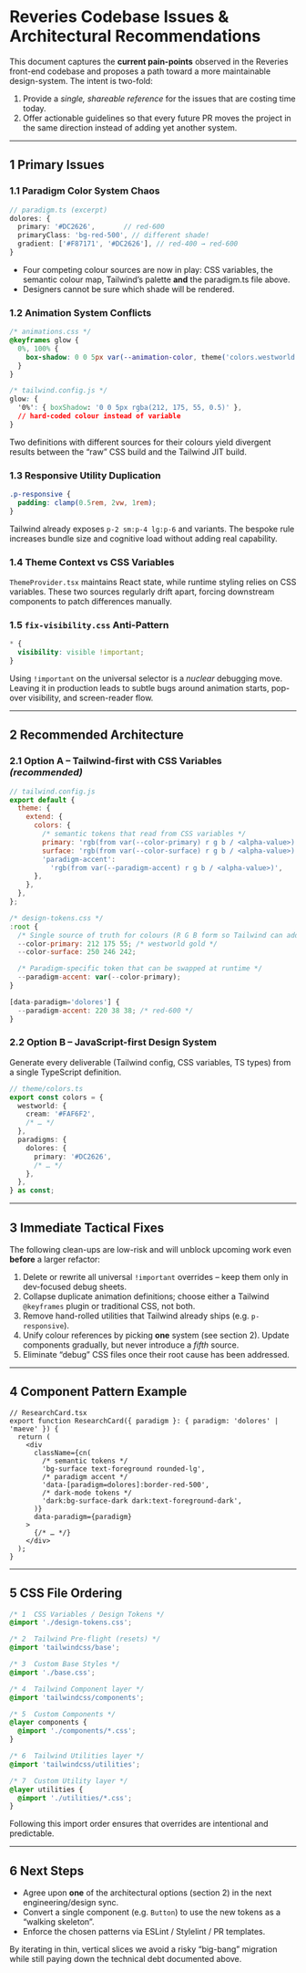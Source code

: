 # Reveries Codebase Issues & Architectural Recommendations

This document captures the **current pain-points** observed in the Reveries front-end codebase and proposes a path toward a more maintainable design-system.  The intent is two-fold:

1.  Provide a _single, shareable reference_ for the issues that are costing time today.
2.  Offer actionable guidelines so that every future PR moves the project in the same direction instead of adding yet another system.

---

## 1  Primary Issues

### 1.1  Paradigm Color System Chaos

```ts
// paradigm.ts (excerpt)
dolores: {
  primary: '#DC2626',       // red-600
  primaryClass: 'bg-red-500', // different shade!
  gradient: ['#F87171', '#DC2626'], // red-400 → red-600
}
```

* Four competing colour sources are now in play: CSS variables, the semantic colour map, Tailwind’s palette **and** the paradigm.ts file above.
* Designers cannot be sure which shade will be rendered.

### 1.2  Animation System Conflicts

```css
/* animations.css */
@keyframes glow {
  0%, 100% {
    box-shadow: 0 0 5px var(--animation-color, theme('colors.westworld.gold'));
  }
}

/* tailwind.config.js */
glow: {
  '0%': { boxShadow: '0 0 5px rgba(212, 175, 55, 0.5)' },
  // hard-coded colour instead of variable
}
```

Two definitions with different sources for their colours yield divergent results between the “raw” CSS build and the Tailwind JIT build.

### 1.3  Responsive Utility Duplication

```css
.p-responsive {
  padding: clamp(0.5rem, 2vw, 1rem);
}
```

Tailwind already exposes `p-2 sm:p-4 lg:p-6` and variants.  The bespoke rule increases bundle size and cognitive load without adding real capability.

### 1.4  Theme Context vs CSS Variables

`ThemeProvider.tsx` maintains React state, while runtime styling relies on CSS variables.  These two sources regularly drift apart, forcing downstream components to patch differences manually.

### 1.5  `fix-visibility.css` Anti-Pattern

```css
* {
  visibility: visible !important;
}
```

Using `!important` on the universal selector is a _nuclear_ debugging move.  Leaving it in production leads to subtle bugs around animation starts, pop-over visibility, and screen-reader flow.

---

## 2  Recommended Architecture

### 2.1  Option A – **Tailwind-first with CSS Variables**  _(recommended)_

```js
// tailwind.config.js
export default {
  theme: {
    extend: {
      colors: {
        /* semantic tokens that read from CSS variables */
        primary: 'rgb(from var(--color-primary) r g b / <alpha-value>)',
        surface: 'rgb(from var(--color-surface) r g b / <alpha-value>)',
        'paradigm-accent':
          'rgb(from var(--paradigm-accent) r g b / <alpha-value>)',
      },
    },
  },
};

/* design-tokens.css */
:root {
  /* Single source of truth for colours (R G B form so Tailwind can add opacity) */
  --color-primary: 212 175 55; /* westworld gold */
  --color-surface: 250 246 242;

  /* Paradigm-specific token that can be swapped at runtime */
  --paradigm-accent: var(--color-primary);
}

[data-paradigm='dolores'] {
  --paradigm-accent: 220 38 38; /* red-600 */
}
```

### 2.2  Option B – JavaScript-first Design System

Generate every deliverable (Tailwind config, CSS variables, TS types) from a single TypeScript definition.

```ts
// theme/colors.ts
export const colors = {
  westworld: {
    cream: '#FAF6F2',
    /* … */
  },
  paradigms: {
    dolores: {
      primary: '#DC2626',
      /* … */
    },
  },
} as const;
```

---

## 3  Immediate Tactical Fixes

The following clean-ups are low-risk and will unblock upcoming work even **before** a larger refactor:

1. Delete or rewrite all universal `!important` overrides – keep them only in dev-focused debug sheets.
2. Collapse duplicate animation definitions; choose either a Tailwind `@keyframes` plugin or traditional CSS, not both.
3. Remove hand-rolled utilities that Tailwind already ships (e.g. `p-responsive`).
4. Unify colour references by picking **one** system (see section 2).  Update components gradually, but never introduce a _fifth_ source.
5. Eliminate “debug” CSS files once their root cause has been addressed.

---

## 4  Component Pattern Example

```tsx
// ResearchCard.tsx
export function ResearchCard({ paradigm }: { paradigm: 'dolores' | 'maeve' }) {
  return (
    <div
      className={cn(
        /* semantic tokens */
        'bg-surface text-foreground rounded-lg',
        /* paradigm accent */
        'data-[paradigm=dolores]:border-red-500',
        /* dark-mode tokens */
        'dark:bg-surface-dark dark:text-foreground-dark',
      )}
      data-paradigm={paradigm}
    >
      {/* … */}
    </div>
  );
}
```

---

## 5  CSS File Ordering

```css
/* 1  CSS Variables / Design Tokens */
@import './design-tokens.css';

/* 2  Tailwind Pre-flight (resets) */
@import 'tailwindcss/base';

/* 3  Custom Base Styles */
@import './base.css';

/* 4  Tailwind Component layer */
@import 'tailwindcss/components';

/* 5  Custom Components */
@layer components {
  @import './components/*.css';
}

/* 6  Tailwind Utilities layer */
@import 'tailwindcss/utilities';

/* 7  Custom Utility layer */
@layer utilities {
  @import './utilities/*.css';
}
```

Following this import order ensures that overrides are intentional and predictable.

---

## 6  Next Steps

* Agree upon **one** of the architectural options (section 2) in the next engineering/design sync.
* Convert a single component (e.g. `Button`) to use the new tokens as a “walking skeleton”.
* Enforce the chosen patterns via ESLint / Stylelint / PR templates.

By iterating in thin, vertical slices we avoid a risky “big-bang” migration while still paying down the technical debt documented above.
